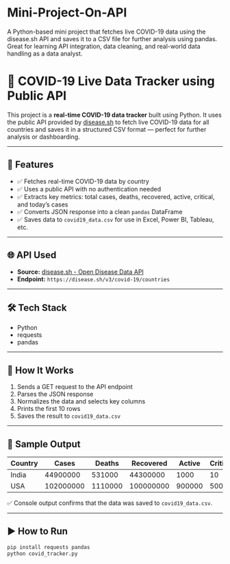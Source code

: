 # Mini-Project-On-API
A Python-based mini project that fetches live COVID-19 data using the disease.sh API and saves it to a CSV file for further analysis using pandas. Great for learning API integration, data cleaning, and real-world data handling as a data analyst.
# 🦠 COVID-19 Live Data Tracker using Public API

This project is a **real-time COVID-19 data tracker** built using Python. It uses the public API provided by [disease.sh](https://disease.sh/) to fetch live COVID-19 data for all countries and saves it in a structured CSV format — perfect for further analysis or dashboarding.

---

## 📌 Features

- ✅ Fetches real-time COVID-19 data by country
- ✅ Uses a public API with no authentication needed
- ✅ Extracts key metrics: total cases, deaths, recovered, active, critical, and today’s cases
- ✅ Converts JSON response into a clean `pandas` DataFrame
- ✅ Saves data to `covid19_data.csv` for use in Excel, Power BI, Tableau, etc.

---

## 🌐 API Used

- **Source:** [disease.sh - Open Disease Data API](https://disease.sh/)
- **Endpoint:** `https://disease.sh/v3/covid-19/countries`

---

## 🛠️ Tech Stack

- Python
- requests
- pandas

---

## 🧠 How It Works

1. Sends a GET request to the API endpoint  
2. Parses the JSON response  
3. Normalizes the data and selects key columns  
4. Prints the first 10 rows  
5. Saves the result to `covid19_data.csv`

---

## 📸 Sample Output

| Country        | Cases     | Deaths | Recovered | Active | Critical | TodayCases | TodayDeaths |
|----------------|-----------|--------|-----------|--------|----------|------------|-------------|
| India          | 44900000  | 531000 | 44300000  | 1000   | 10       | 50         | 1           |
| USA            | 102000000 | 1110000| 100000000 | 900000 | 5000     | 4000       | 20          |

✅ Console output confirms that the data was saved to `covid19_data.csv`.

---

## ▶️ How to Run

```bash
pip install requests pandas
python covid_tracker.py
